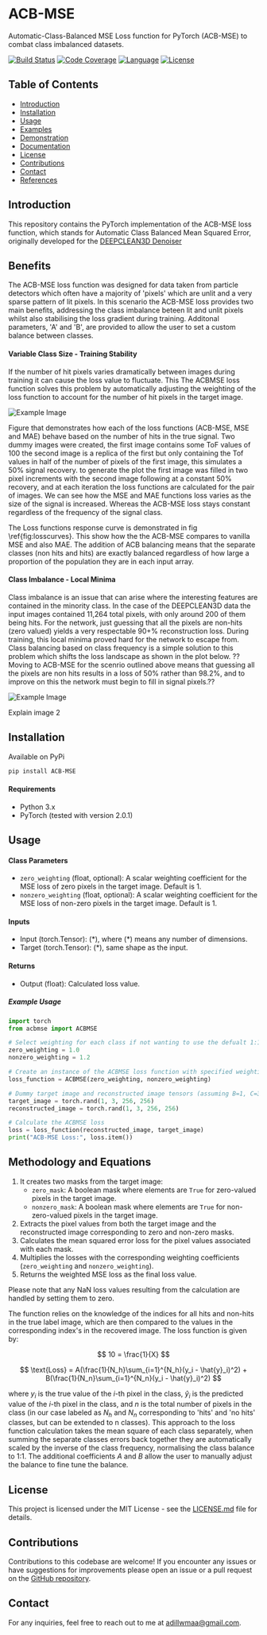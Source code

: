 # ACB-MSE
Automatic-Class-Balanced MSE Loss function for PyTorch (ACB-MSE) to combat class imbalanced datasets. 

[![Build Status](https://img.shields.io/travis/username/repo.svg)](https://travis-ci.org/Adillwma/ACB-MSE)
[![Code Coverage](https://img.shields.io/codecov/c/github/username/repo.svg)](https://codecov.io/gh/Adillwma/ACB-MSE)
[![Language](https://img.shields.io/badge/language-Python-blue.svg)](https://www.python.org/)
[![License](https://img.shields.io/badge/license-MIT-brightgreen.svg)](https://opensource.org/licenses/MIT)

## Table of Contents
- [Introduction](#introduction)
- [Installation](#installation)
- [Usage](#usage)
- [Examples](#examples)
- [Demonstration](#demonstration)
- [Documentation](#documentation)
- [License](#license)
- [Contributions](#contributions)
- [Contact](#contact)
- [References](#references)

## Introduction 
This repository contains the PyTorch implementation of the ACB-MSE loss function, which stands for Automatic Class Balanced Mean Squared Error, originally developed for the [DEEPCLEAN3D Denoiser](#https://github.com/Adillwma/DeepClean-Noise-Suppression-for-LHC-B-Torch-Detector")





## Benefits
The ACB-MSE loss function was designed for data taken from particle detectors which often have a majority of 'pixels' which are unlit and a very sparse pattern of lit pixels. In this scenario the ACB-MSE loss provides two main benefits, addressing the class imbalance beteen lit and unlit pixels whilst also stabilising the loss gradient during training. Additonal parameters, 'A' and 'B', are provided to allow the user to set a custom balance between classes.

#### Variable Class Size - Training Stability
If the number of hit pixels varies dramatically between images during training it can cause the loss value to fluctuate. This The ACBMSE loss function solves this problem by automatically adjusting the weighting of the loss function to account for the number of hit pixels in the target image. 

![Example Image](Images/loss_curve_1.png "Alternative Text")

Figure that demonstrates how each of the loss functions (ACB-MSE, MSE and MAE) behave based on the number of hits in the true signal. Two dummy images were created, the first image contains some ToF values of 100 the second image is a replica of the first but only containing the Tof values in half of the number of pixels of the first image, this simulates a 50% signal recovery. to generate the plot the first image was filled in two pixel increments with the second image following at a constant 50% recovery, and at each iteration the loss functions are calculated for the pair of images. We can see how the MSE and MAE functions loss varies as the size of the signal is increased. Whereas the ACB-MSE loss stays constant regardless of the frequency of the signal class.

The Loss functions response curve is demonstrated in fig \ref{fig:losscurves}. This show how the the ACB-MSE compares to vanilla MSE and also MAE. The addition of ACB balancing means that the separate classes (non hits and hits) are exactly balanced regardless of how large a proportion of the population they are in each input array. 


#### Class Imbalance - Local Minima
Class imbalance is an issue that can arise where the interesting features are contained in the minority class. In the case of the DEEPCLEAN3D data the input images contained 11,264 total pixels, with only around 200 of them being hits. For the network, just guessing that all the pixels are non-hits (zero valued) yields a very respectable 90+% reconstruction loss. During training, this local minima proved hard for the network to escape from. Class balancing based on class frequency is a simple solution to this problem which shifts the loss landscape as shown in the plot below. ??Moving to ACB-MSE for the scenrio outlined above means that guessing all the pixels are non hits results in a loss of 50% rather than 98.2%, and to improve on this the network must begin to fill in signal pixels.??

![Example Image](Images/loss_curve_2.png "Alternative Text")

Explain image 2




## Installation
Available on PyPi
```bash
pip install ACB-MSE
```

#### Requirements
- Python 3.x
- PyTorch (tested with version 2.0.1)



## Usage
#### Class Parameters
- `zero_weighting` (float, optional): A scalar weighting coefficient for the MSE loss of zero pixels in the target image. Default is 1.
- `nonzero_weighting` (float, optional): A scalar weighting coefficient for the MSE loss of non-zero pixels in the target image. Default is 1.

#### Inputs
   - Input (torch.Tensor): $(*)$, where $(*)$ means any number of dimensions.
   - Target (torch.Tensor): $(*)$, same shape as the input.

#### Returns
- Output (float): Calculated loss value.


##### Example Usage
```python
import torch
from acbmse import ACBMSE

# Select weighting for each class if not wanting to use the defualt 1:1 weighting
zero_weighting = 1.0
nonzero_weighting = 1.2

# Create an instance of the ACBMSE loss function with specified weighting coefficients
loss_function = ACBMSE(zero_weighting, nonzero_weighting)

# Dummy target image and reconstructed image tensors (assuming B=1, C=3, H=256, W=256)
target_image = torch.rand(1, 3, 256, 256)
reconstructed_image = torch.rand(1, 3, 256, 256)

# Calculate the ACBMSE loss
loss = loss_function(reconstructed_image, target_image)
print("ACB-MSE Loss:", loss.item())
```


## Methodology and Equations
1. It creates two masks from the target image:
   - `zero_mask`: A boolean mask where elements are `True` for zero-valued pixels in the target image.
   - `nonzero_mask`: A boolean mask where elements are `True` for non-zero-valued pixels in the target image.
2. Extracts the pixel values from both the target image and the reconstructed image corresponding to zero and non-zero masks.
3. Calculates the mean squared error loss for the pixel values associated with each mask.
4. Multiplies the losses with the corresponding weighting coefficients (`zero_weighting` and `nonzero_weighting`).
5. Returns the weighted MSE loss as the final loss value.

Please note that any NaN loss values resulting from the calculation are handled by setting them to zero.

The function relies on the knowledge of the indices for all hits and non-hits in the true label image, which are then compared to the values in the corresponding index's in the recovered image. The loss function is given by:

$$ 10 = \frac{1}{X} $$

$$ \text{Loss} = A(\frac{1}{N_h}\sum_{i=1}^{N_h}(y_i - \hat{y}_i)^2) + B(\frac{1}{N_n}\sum_{i=1}^{N_n}(y_i - \hat{y}_i)^2) $$

where $y_i$ is the true value of the $i$-th pixel in the class, $\hat{y}_i$ is the predicted value of the $i$-th pixel in the class, and $n$ is the total number of pixels in the class (in our case labeled as $N_h$ and $N_n$ corresponding to 'hits' and 'no hits' classes, but can be extended to n classes). This approach to the loss function calculation takes the mean square of each class separately, when summing the separate classes errors back together they are automatically scaled by the inverse of the class frequency, normalising the class balance to 1:1. The additional coefficients $A$ and $B$ allow the user to manually adjust the balance to fine tune the balance.



## License
This project is licensed under the MIT License - see the [LICENSE.md](LICENSE.md) file for details.

## Contributions
Contributions to this codebase are welcome! If you encounter any issues or have suggestions for improvements please open an issue or a pull request on the [GitHub repository](https://github.com/Adillwma/ACB-MSE).

## Contact
For any inquiries, feel free to reach out to me at adillwmaa@gmail.com.















